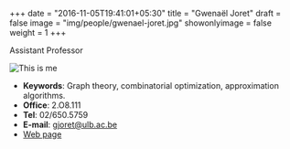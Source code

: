 +++
date = "2016-11-05T19:41:01+05:30"
title = "Gwenaël Joret"
draft = false
image = "img/people/gwenael-joret.jpg"
showonlyimage = false
weight = 1
+++

Assistant Professor
<!--more-->

![This is me][1]

* **Keywords**: Graph theory, combinatorial optimization, approximation algorithms.
* **Office**: 2.O8.111
* **Tel**: 02/650.5759
* **E-mail**: [gjoret@ulb.ac.be](mailto:gjoret@ulb.ac.be)
* [Web page](http://www.ulb.ac.be/di/algo/gjoret)

[1]: /img/people/gwenael-joret.jpg
